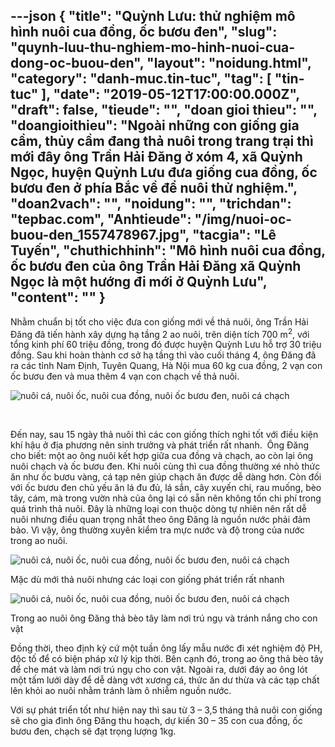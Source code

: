 ---json
{
    "title": "Quỳnh Lưu: thử nghiệm mô hình nuôi cua đồng, ốc bươu đen",
    "slug": "quynh-luu-thu-nghiem-mo-hinh-nuoi-cua-dong-oc-buou-den",
    "layout": "noidung.html",
    "category": "danh-muc.tin-tuc",
    "tag": [
        "tin-tuc"
    ],
    "date": "2019-05-12T17:00:00.000Z",
    "draft": false,
    "tieude": "",
    "doan gioi thieu": "",
    "doangioithieu": "Ngoài những con giống gia cầm, thủy cầm đang thả nuôi trong trang trại thì mới đây ông Trần Hải Đăng ở xóm 4, xã Quỳnh Ngọc, huyện Quỳnh Lưu đưa giống cua đồng, ốc bươu đen ở phía Bắc về để nuôi thử nghiệm.",
    "doan2vach": "",
    "noidung": "",
    "trichdan": "tepbac.com",
    "Anhtieude": "/img/nuoi-oc-buou-den_1557478967.jpg",
    "tacgia": "Lê Tuyến",
    "chuthichhinh": "Mô hình nuôi cua đồng, ốc bươu đen của ông Trần Hải Đăng xã Quỳnh Ngọc là một hướng đi mới ở Quỳnh Lưu",
    "__content__": ""
}
---
<p>Nhằm chuẩn bị tốt cho việc đưa con giống mới về thả nu&ocirc;i, &ocirc;ng Trần Hải Đăng đ&atilde; tiến h&agrave;nh x&acirc;y dựng hạ tầng 2 ao nu&ocirc;i, tr&ecirc;n diện t&iacute;ch 700 m<sup>2</sup>, với tổng kinh ph&iacute; 60 triệu đồng, trong đ&oacute; được huyện Quỳnh Lưu hỗ trợ 30 triệu đồng. Sau khi ho&agrave;n th&agrave;nh cơ sở hạ tầng th&igrave; v&agrave;o cuối th&aacute;ng 4, &ocirc;ng Đăng đ&atilde; ra c&aacute;c tỉnh Nam Định, Tuy&ecirc;n Quang, H&agrave; Nội mua 60 kg cua đồng, 2 vạn con ốc bươu đen v&agrave; mua th&ecirc;m 4 vạn con chạch về thả nu&ocirc;i.</p>

<p><img alt="nuôi cá, nuôi ốc, nuôi cua đồng, nuôi ốc bươu đen, nuôi cá chạch" src="https://tepbac.com/upload/images/2019/05/nuoi-cua-oc-buou_1557478899.jpg" title="nuôi cá, nuôi ốc, nuôi cua đồng, nuôi ốc bươu đen, nuôi cá chạch" /></p>

<p>&nbsp;</p>

<p>Đến nay, sau 15 ng&agrave;y thả nu&ocirc;i th&igrave; c&aacute;c con giống th&iacute;ch nghi tốt với điều kiện kh&iacute; hậu ở địa phương n&ecirc;n sinh trưởng v&agrave; ph&aacute;t triển rất nhanh.&nbsp; &Ocirc;ng Đăng cho biết: một ao &ocirc;ng nu&ocirc;i kết hợp giữa cua đồng v&agrave; chạch, ao c&ograve;n lại &ocirc;ng nu&ocirc;i chạch v&agrave; ốc bươu đen. Khi nu&ocirc;i c&ugrave;ng th&igrave; cua đồng thường x&eacute; nhỏ thức ăn như ốc bươu v&agrave;ng, c&aacute; tạp n&ecirc;n gi&uacute;p chạch ăn được dễ d&agrave;ng hơn. C&ograve;n đối với ốc bươu đen chủ yếu ăn l&aacute; đu đủ, l&aacute; sắn, c&acirc;y xuyến chi, rau muống, b&egrave;o t&acirc;y, c&aacute;m, m&agrave; trong vườn nh&agrave; của &ocirc;ng lại c&oacute; sẵn n&ecirc;n kh&ocirc;ng tốn chi ph&iacute; trong qu&aacute; tr&igrave;nh thả nu&ocirc;i. Đ&acirc;y l&agrave; những loại con thuộc d&ograve;ng tự nhi&ecirc;n n&ecirc;n rất dễ nu&ocirc;i nhưng điều quan trọng nhất theo &ocirc;ng Đăng l&agrave; nguồn nước phải đảm bảo. V&igrave; vậy, &ocirc;ng thường xuy&ecirc;n kiểm tra mực nước v&agrave; độ trong của nước trong ao nu&ocirc;i.&nbsp;&nbsp;</p>

<p><img alt="nuôi cá, nuôi ốc, nuôi cua đồng, nuôi ốc bươu đen, nuôi cá chạch" src="https://tepbac.com/upload/images/2019/05/nuoi-ca_1557478857.jpg" title="nuôi cá, nuôi ốc, nuôi cua đồng, nuôi ốc bươu đen, nuôi cá chạch" /></p>

<p>Mặc d&ugrave; mới thả nu&ocirc;i nhưng c&aacute;c loại con giống ph&aacute;t triển rất nhanh</p>

<p><img alt="nuôi cá, nuôi ốc, nuôi cua đồng, nuôi ốc bươu đen, nuôi cá chạch" src="https://tepbac.com/upload/images/2019/05/nuoi-oc_1557478871.jpg" title="nuôi cá, nuôi ốc, nuôi cua đồng, nuôi ốc bươu đen, nuôi cá chạch" /></p>

<p>Trong ao nu&ocirc;i &ocirc;ng Đăng thả b&egrave;o t&acirc;y l&agrave;m nơi tr&uacute; ngụ v&agrave; tr&aacute;nh nắng cho con vật</p>

<p>Đồng thời, theo định kỳ cứ một tuần &ocirc;ng lấy mẫu nước đi x&eacute;t nghiệm độ PH, độc tố để c&oacute; biện ph&aacute;p xử l&yacute; kịp thời. B&ecirc;n cạnh đ&oacute;, trong ao &ocirc;ng thả b&egrave;o t&acirc;y để che m&aacute;t v&agrave; l&agrave;m nơi tr&uacute; ngụ cho con vật. Ngo&agrave;i ra, dưới đ&aacute;y ao &ocirc;ng l&oacute;t một tấm lưới d&agrave;y để dễ d&agrave;ng vớt xương c&aacute;, thức ăn dư thừa v&agrave; c&aacute;c tạp chất l&ecirc;n khỏi ao nu&ocirc;i nhằm tr&aacute;nh l&agrave;m &ocirc; nhiễm nguồn nước.</p>

<p>Với sự ph&aacute;t triển tốt như hiện nay th&igrave; sau từ 3 &ndash; 3,5 th&aacute;ng thả nu&ocirc;i con giống sẽ cho gia đ&igrave;nh &ocirc;ng Đăng thu hoạch, dự kiến 30 &ndash; 35 con cua đồng, ốc bươu đen, chạch sẽ đạt trọng lượng 1kg.</p>
